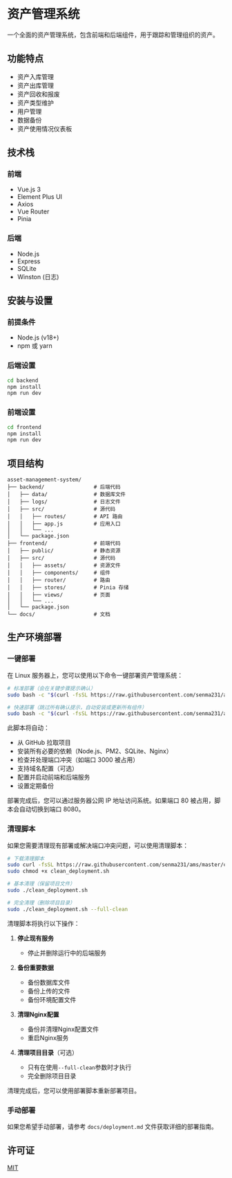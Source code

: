 # 资产管理系统

一个全面的资产管理系统，包含前端和后端组件，用于跟踪和管理组织的资产。

## 功能特点

- 资产入库管理
- 资产出库管理
- 资产回收和报废
- 资产类型维护
- 用户管理
- 数据备份
- 资产使用情况仪表板

## 技术栈

### 前端
- Vue.js 3
- Element Plus UI
- Axios
- Vue Router
- Pinia

### 后端
- Node.js
- Express
- SQLite
- Winston (日志)

## 安装与设置

### 前提条件
- Node.js (v18+)
- npm 或 yarn

### 后端设置
```bash
cd backend
npm install
npm run dev
```

### 前端设置
```bash
cd frontend
npm install
npm run dev
```

## 项目结构

```
asset-management-system/
├── backend/                # 后端代码
│   ├── data/               # 数据库文件
│   ├── logs/               # 日志文件
│   ├── src/                # 源代码
│   │   ├── routes/         # API 路由
│   │   ├── app.js          # 应用入口
│   │   └── ...
│   └── package.json
├── frontend/               # 前端代码
│   ├── public/             # 静态资源
│   ├── src/                # 源代码
│   │   ├── assets/         # 资源文件
│   │   ├── components/     # 组件
│   │   ├── router/         # 路由
│   │   ├── stores/         # Pinia 存储
│   │   ├── views/          # 页面
│   │   └── ...
│   └── package.json
└── docs/                   # 文档
```

## 生产环境部署

### 一键部署

在 Linux 服务器上，您可以使用以下命令一键部署资产管理系统：

```bash
# 标准部署（会在关键步骤提示确认）
sudo bash -c "$(curl -fsSL https://raw.githubusercontent.com/senma231/ams/master/deploy.sh)"

# 快速部署（跳过所有确认提示，自动安装或更新所有组件）
sudo bash -c "$(curl -fsSL https://raw.githubusercontent.com/senma231/ams/master/deploy.sh)" -q
```

此脚本将自动：
- 从 GitHub 拉取项目
- 安装所有必要的依赖（Node.js、PM2、SQLite、Nginx）
- 检查并处理端口冲突（如端口 3000 被占用）
- 支持域名配置（可选）
- 配置并启动前端和后端服务
- 设置定期备份

部署完成后，您可以通过服务器公网 IP 地址访问系统。如果端口 80 被占用，脚本会自动切换到端口 8080。

### 清理脚本

如果您需要清理现有部署或解决端口冲突问题，可以使用清理脚本：

```bash
# 下载清理脚本
sudo curl -fsSL https://raw.githubusercontent.com/senma231/ams/master/clean_deployment.sh -o clean_deployment.sh
sudo chmod +x clean_deployment.sh

# 基本清理（保留项目文件）
sudo ./clean_deployment.sh

# 完全清理（删除项目目录）
sudo ./clean_deployment.sh --full-clean
```

清理脚本将执行以下操作：

1. **停止现有服务**
   - 停止并删除运行中的后端服务

2. **备份重要数据**
   - 备份数据库文件
   - 备份上传的文件
   - 备份环境配置文件

3. **清理Nginx配置**
   - 备份并清理Nginx配置文件
   - 重启Nginx服务

4. **清理项目目录**（可选）
   - 只有在使用`--full-clean`参数时才执行
   - 完全删除项目目录

清理完成后，您可以使用部署脚本重新部署项目。

### 手动部署

如果您希望手动部署，请参考 `docs/deployment.md` 文件获取详细的部署指南。

## 许可证

[MIT](LICENSE)
